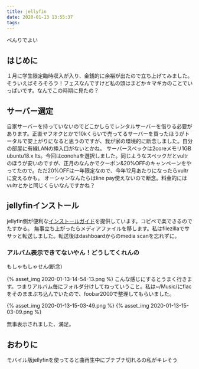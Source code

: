 ```yaml
---
title: jellyfin
date: 2020-01-13 13:55:37
tags:
---
```

べんりでよい
<!-- more -->
<!-- toc -->

## はじめに
１月に学生限定臨時収入が入り、金銭的に余裕が出たので立ち上げてみました。
そういえばそろそろラ！フェスなんですけど私の頭はまどか☆マギカのことでいっぱいです。なんでこの時期に見たの？

## サーバー選定
自家サーバーを持っていないのでどこかしらでレンタルサーバーを借りる必要があります。正直ヤフオクとかで10kくらいで売ってるサーバーを買ったほうがトータルで安上がりになると思うのですが、我が家の環境的に断念しました。自分の部屋に有線LANの挿入口がないとかね。
サーバースペックは2coreメモリ1GB ubuntu18.x lts。今回はconohaを選択しました。同じようなスペックだとvultrのほうが安いのですが、正月のなんかでクーポン&20%OFFのキャンペーンをやってたので。ただ20%OFFは一年限定なので、今年12月あたりになったらvultrに変えるかも。
オーシャンなんたらはline pay使えないので断念。料金的にはvultrとかと同じくらいなんですかね？

## jellyfinインストール
jellyfin側が便利な[インストールガイド](https://jellyfin.org/docs/general/administration/installing.html)を提供しています。コピペで楽できるのでたすかる。
無事立ち上がったらメディアファイルを移します。私はfilezillaでササッと転送しました。転送後はdashboardからのmedia scanを忘れずに。

### アルバム表示できてないやん！どうしてくれんの
もしゃもしゃせん(断念)

{% asset_img 2020-01-13-14-54-13.png %)
こんな感じにするとうまく行きます。つまりアルバム毎にフォルダ分けしてねっていうこと。私は~/Music/にflacをそのままぶち込んでいたので、foobar2000で整理してもらいました。

{% asset_img 2020-01-13-15-03-49.png %}
{% asset_img 2020-01-13-15-03-09.png %}

無事表示されました、満足。

## おわりに
モバイル版jellyfinを使ってると曲再生中にブチブチ切れるの私がキレそう